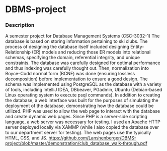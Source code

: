 # DBMS-project
### Description
A semester project for Database Management Systems (CSC-3032-1) The database is based on storing information pertaining to ski clubs. The process of designing the database itself included designing Entity-Relationship (ER) models and reducing those ER models into relational schemas, specifying the domain, referential integrity, and unique constraints. The database was carefully designed for optimal performance and thus indexing was carefully thought out. Then, normalization into Boyce–Codd normal form (BCNF) was done (ensuring lossless decomposition) before implementation to ensure a good design. The schema was implemented using PostgreSQL as the database with a variety of tools, including IntelliJ IDEA, DBbeaver, PGadmin, Ubuntu (Debian-based Linux operating system to execute psql commands). In addition to creating the database, a web interface was built for the purposes of simulating the deployment of the database, demonstrating how the database could be utilized. PHP was used to allow the web page to interact with the database and create dynamic web pages. Since PHP is a server-side scripting language, a web server was necessary for testing. I used an Apache HTTP server deployed locally via XAMMP (while I also copied the database over to our department server for testing). The web pages use the typically HTML, CSS, and JS.
https://github.com/Lanshenberger/DBMS-project/blob/master/demonstration/club_database_walk-through.pdf
